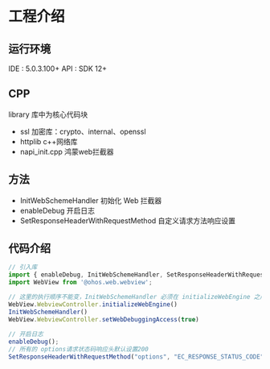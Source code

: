 # 工程介绍

## 运行环境

IDE : 5.0.3.100+
API : SDK 12+

## CPP

library 库中为核心代码块

- ssl 加密库：crypto、internal、openssl
- httplib c++网络库
- napi_init.cpp 鸿蒙web拦截器

## 方法

- InitWebSchemeHandler 初始化 Web 拦截器
- enableDebug 开启日志
- SetResponseHeaderWithRequestMethod 自定义请求方法响应设置

## 代码介绍

```typescript
// 引入库
import { enableDebug, InitWebSchemeHandler, SetResponseHeaderWithRequestMethod } from 'library';
import WebView from '@ohos.web.webview';

// 这里的执行顺序不能变，InitWebSchemeHandler 必须在 initializeWebEngine 之后调用
WebView.WebviewController.initializeWebEngine()
InitWebSchemeHandler()
WebView.WebviewController.setWebDebuggingAccess(true)
        
// 开启日志
enableDebug();
// 所有的 options请求状态码响应头默认设置200
SetResponseHeaderWithRequestMethod("options", "EC_RESPONSE_STATUS_CODE", "200");

```